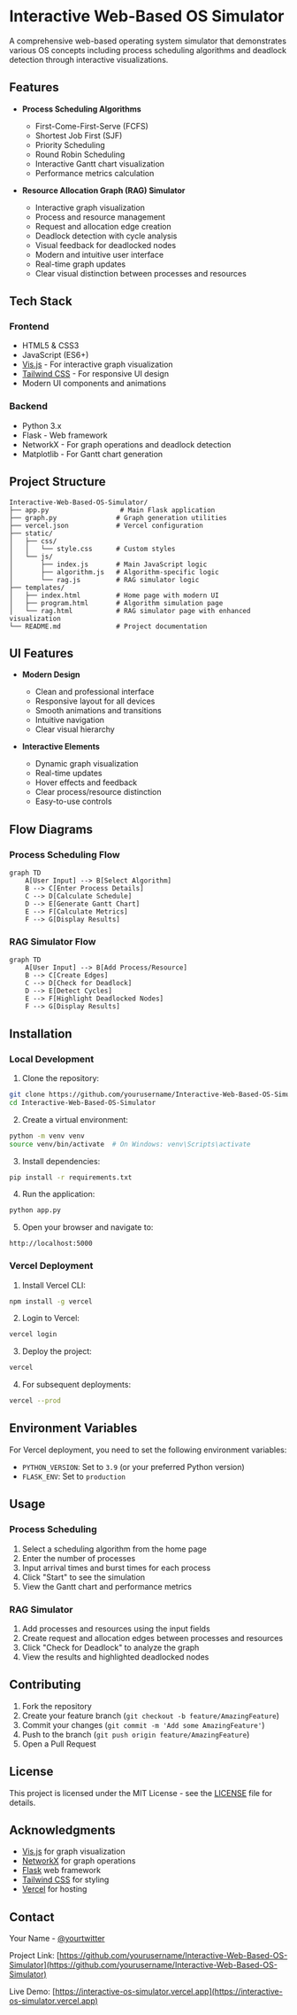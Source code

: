# Interactive Web-Based OS Simulator

A comprehensive web-based operating system simulator that demonstrates various OS concepts including process scheduling algorithms and deadlock detection through interactive visualizations.

## Features

- **Process Scheduling Algorithms**
  - First-Come-First-Serve (FCFS)
  - Shortest Job First (SJF)
  - Priority Scheduling
  - Round Robin Scheduling
  - Interactive Gantt chart visualization
  - Performance metrics calculation

- **Resource Allocation Graph (RAG) Simulator**
  - Interactive graph visualization
  - Process and resource management
  - Request and allocation edge creation
  - Deadlock detection with cycle analysis
  - Visual feedback for deadlocked nodes
  - Modern and intuitive user interface
  - Real-time graph updates
  - Clear visual distinction between processes and resources

## Tech Stack

### Frontend
- HTML5 & CSS3
- JavaScript (ES6+)
- [Vis.js](https://visjs.org/) - For interactive graph visualization
- [Tailwind CSS](https://tailwindcss.com/) - For responsive UI design
- Modern UI components and animations

### Backend
- Python 3.x
- Flask - Web framework
- NetworkX - For graph operations and deadlock detection
- Matplotlib - For Gantt chart generation

## Project Structure

```
Interactive-Web-Based-OS-Simulator/
├── app.py                  # Main Flask application
├── graph.py               # Graph generation utilities
├── vercel.json            # Vercel configuration
├── static/
│   ├── css/
│   │   └── style.css      # Custom styles
│   └── js/
│       ├── index.js       # Main JavaScript logic
│       ├── algorithm.js   # Algorithm-specific logic
│       └── rag.js         # RAG simulator logic
├── templates/
│   ├── index.html         # Home page with modern UI
│   ├── program.html       # Algorithm simulation page
│   └── rag.html           # RAG simulator page with enhanced visualization
└── README.md              # Project documentation
```

## UI Features

- **Modern Design**
  - Clean and professional interface
  - Responsive layout for all devices
  - Smooth animations and transitions
  - Intuitive navigation
  - Clear visual hierarchy

- **Interactive Elements**
  - Dynamic graph visualization
  - Real-time updates
  - Hover effects and feedback
  - Clear process/resource distinction
  - Easy-to-use controls

## Flow Diagrams

### Process Scheduling Flow
```mermaid
graph TD
    A[User Input] --> B[Select Algorithm]
    B --> C[Enter Process Details]
    C --> D[Calculate Schedule]
    D --> E[Generate Gantt Chart]
    E --> F[Calculate Metrics]
    F --> G[Display Results]
```

### RAG Simulator Flow
```mermaid
graph TD
    A[User Input] --> B[Add Process/Resource]
    B --> C[Create Edges]
    C --> D[Check for Deadlock]
    D --> E[Detect Cycles]
    E --> F[Highlight Deadlocked Nodes]
    F --> G[Display Results]
```

## Installation

### Local Development

1. Clone the repository:
```bash
git clone https://github.com/yourusername/Interactive-Web-Based-OS-Simulator.git
cd Interactive-Web-Based-OS-Simulator
```

2. Create a virtual environment:
```bash
python -m venv venv
source venv/bin/activate  # On Windows: venv\Scripts\activate
```

3. Install dependencies:
```bash
pip install -r requirements.txt
```

4. Run the application:
```bash
python app.py
```

5. Open your browser and navigate to:
```
http://localhost:5000
```

### Vercel Deployment

1. Install Vercel CLI:
```bash
npm install -g vercel
```

2. Login to Vercel:
```bash
vercel login
```

3. Deploy the project:
```bash
vercel
```

4. For subsequent deployments:
```bash
vercel --prod
```

## Environment Variables

For Vercel deployment, you need to set the following environment variables:

- `PYTHON_VERSION`: Set to `3.9` (or your preferred Python version)
- `FLASK_ENV`: Set to `production`

## Usage

### Process Scheduling
1. Select a scheduling algorithm from the home page
2. Enter the number of processes
3. Input arrival times and burst times for each process
4. Click "Start" to see the simulation
5. View the Gantt chart and performance metrics

### RAG Simulator
1. Add processes and resources using the input fields
2. Create request and allocation edges between processes and resources
3. Click "Check for Deadlock" to analyze the graph
4. View the results and highlighted deadlocked nodes

## Contributing

1. Fork the repository
2. Create your feature branch (`git checkout -b feature/AmazingFeature`)
3. Commit your changes (`git commit -m 'Add some AmazingFeature'`)
4. Push to the branch (`git push origin feature/AmazingFeature`)
5. Open a Pull Request

## License

This project is licensed under the MIT License - see the [LICENSE](LICENSE) file for details.

## Acknowledgments

- [Vis.js](https://visjs.org/) for graph visualization
- [NetworkX](https://networkx.org/) for graph operations
- [Flask](https://flask.palletsprojects.com/) web framework
- [Tailwind CSS](https://tailwindcss.com/) for styling
- [Vercel](https://vercel.com/) for hosting

## Contact

Your Name - [@yourtwitter](https://twitter.com/yourtwitter)

Project Link: [https://github.com/yourusername/Interactive-Web-Based-OS-Simulator](https://github.com/yourusername/Interactive-Web-Based-OS-Simulator)

Live Demo: [https://interactive-os-simulator.vercel.app](https://interactive-os-simulator.vercel.app)
